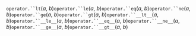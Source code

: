 `operator.``lt`(*a*, *b*)[](https://docs.python.org/2/library/operator.html#operator.lt "Permalink to this definition")`operator.``le`(*a*, *b*)[](https://docs.python.org/2/library/operator.html#operator.le "Permalink to this definition")`operator.``eq`(*a*, *b*)[](https://docs.python.org/2/library/operator.html#operator.eq "Permalink to this definition")`operator.``ne`(*a*, *b*)[](https://docs.python.org/2/library/operator.html#operator.ne "Permalink to this definition")`operator.``ge`(*a*, *b*)[](https://docs.python.org/2/library/operator.html#operator.ge "Permalink to this definition")`operator.``gt`(*a*, *b*)[](https://docs.python.org/2/library/operator.html#operator.gt "Permalink to this definition")`operator.``__lt__`(*a*, *b*)[](https://docs.python.org/2/library/operator.html#operator.__lt__ "Permalink to this definition")`operator.``__le__`(*a*, *b*)[](https://docs.python.org/2/library/operator.html#operator.__le__ "Permalink to this definition")`operator.``__eq__`(*a*, *b*)[](https://docs.python.org/2/library/operator.html#operator.__eq__ "Permalink to this definition")`operator.``__ne__`(*a*, *b*)[](https://docs.python.org/2/library/operator.html#operator.__ne__ "Permalink to this definition")`operator.``__ge__`(*a*, *b*)[](https://docs.python.org/2/library/operator.html#operator.__ge__ "Permalink to this definition")`operator.``__gt__`(*a*, *b*)[](https://docs.python.org/2/library/operator.html#operator.__gt__ "Permalink to this definition")